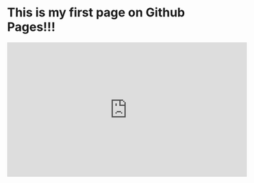 <h1>This is my first page on Github Pages!!!</h1>


<iframe width="560" height="315" src="https://www.youtube.com/embed/bEfBfBQq7EE" title="YouTube video player" frameborder="0" allow="accelerometer; autoplay; clipboard-write; encrypted-media; gyroscope; picture-in-picture; web-share" allowfullscreen></iframe>